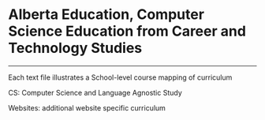 # Alberta Education, Computer Science Education from Career and Technology Studies
---
Each text file illustrates a School-level course mapping of curriculum

CS: Computer Science and Language Agnostic Study

Websites: additional website specific curriculum
